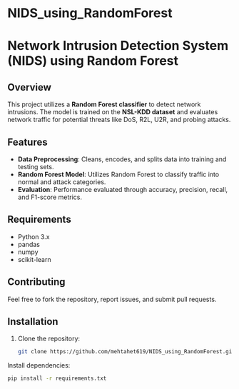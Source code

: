 # NIDS_using_RandomForest
# Network Intrusion Detection System (NIDS) using Random Forest

## Overview
This project utilizes a **Random Forest classifier** to detect network intrusions. The model is trained on the **NSL-KDD dataset** and evaluates network traffic for potential threats like DoS, R2L, U2R, and probing attacks.

## Features
- **Data Preprocessing**: Cleans, encodes, and splits data into training and testing sets.
- **Random Forest Model**: Utilizes Random Forest to classify traffic into normal and attack categories.
- **Evaluation**: Performance evaluated through accuracy, precision, recall, and F1-score metrics.

## Requirements
- Python 3.x
- pandas
- numpy
- scikit-learn

## Contributing
Feel free to fork the repository, report issues, and submit pull requests.


## Installation
1. Clone the repository:
   ```bash
   git clone https://github.com/mehtahet619/NIDS_using_RandomForest.git

Install dependencies:
  ```bash
  pip install -r requirements.txt

